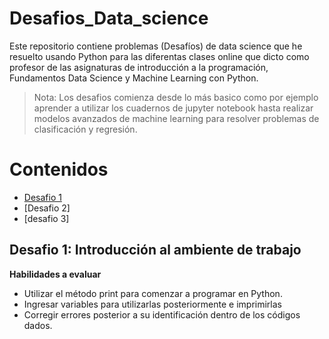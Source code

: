 # Desafios_Data_science
Este repositorio contiene problemas (Desafíos) de data science que he resuelto usando Python para las diferentas clases online que dicto como profesor de las asignaturas de  introducción a la programación, Fundamentos Data Science y Machine Learning con Python.

> Nota: Los desafios comienza desde lo más basico como por ejemplo aprender a utilizar los cuadernos de jupyter notebook hasta realizar modelos avanzados de machine learning para resolver problemas de clasificación y regresión.

# Contenidos 
- [Desafio 1](https://github.com/RubenGithub1108/Desafios_DS#desafio-1-introducci%C3%B3n-al-ambiente-de-trabajo)
- [Desafio 2]
- [desafio 3]

## Desafio 1: Introducción al ambiente de trabajo
**Habilidades a evaluar**
- Utilizar el método print para comenzar a programar en Python.
- Ingresar variables para utilizarlas posteriormente e imprimirlas
- Corregir errores posterior a su identificación dentro de los códigos dados.

